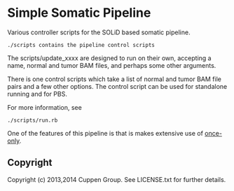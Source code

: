 # Simple Somatic Pipeline

Various controller scripts for the SOLiD based somatic pipeline.

    ./scripts contains the pipeline control scripts

The scripts/update_xxxx are designed to run on their own, accepting
a name, normal and tumor BAM files, and perhaps some other arguments.

There is one control scripts which take a list of normal and tumor BAM
file pairs and a few other options. The control script can be used for
standalone running and for PBS.

For more information, see

    ./scripts/run.rb

One of the features of this pipeline is that is makes extensive use of 
[once-only](https://github.com/pjotrp/once-only).

## Copyright

Copyright (c) 2013,2014 Cuppen Group. See LICENSE.txt for further details.

